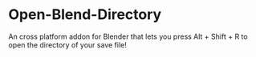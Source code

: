 # Open-Blend-Directory
An cross platform addon for Blender that lets you press Alt + Shift + R to open the directory of your save file!
